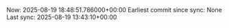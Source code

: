 Now: 2025-08-19 18:48:51.786000+00:00 Earliest commit since sync: None Last sync: 2025-08-19 13:43:10+00:00
